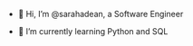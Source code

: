 - 👋 Hi, I’m @sarahadean, a Software Engineer
<!-- - 👀 I’m interested in '' -->
- 🌱 I’m currently learning Python and SQL
<!-- - 💞️ I’m looking to collaborate on ...
- 📫 How to reach me ... -->

<!---
sarahadean/sarahadean is a ✨ special ✨ repository because its `README.md` (this file) appears on your GitHub profile.
You can click the Preview link to take a look at your changes.
--->
